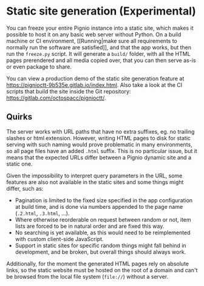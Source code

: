 # Static site generation (Experimental)

You can freeze your entire Pignio instance into a static site, which makes it possible to host it on any basic web server without Python. On a build machine or CI environment, [[Running|make sure all requirements to normally run the software are satisfied]], and that the app works, but then run the `freeze.py` script. It will generate a `build/` folder, with all the HTML pages prerendered and all media copied over, that you can then serve as-is or even package to share.

You can view a production demo of the static site generation feature at <https://pignioctt-9b535e.gitlab.io/index.html>. Also take a look at the CI scripts that build the site inside the Git repository: <https://gitlab.com/octospacc/pignioctt/>.

## Quirks

The server works with URL paths that have no extra suffixes, eg. no trailing slashes or html extension. However, writing HTML pages to disk for static serving with such naming would prove problematic in many environments, so all page files have an added `.html` suffix. This is no particular issue, but it means that the expected URLs differ between a Pignio dynamic site and a static one.

Given the impossibility to interpret query parameters in the URL, some features are also not available in the static sites and some things might differ, such as:

* Pagination is limited to the fixed size specified in the app configuration at build time, and is done via numbers appended to the page name (`.2.html`, `.3.html`, ...).
* Where otherwise reorderable on request between random or not, item lists are forced to be in natural order and are fixed this way.
* No searching is yet available, as this would need to be reimplemented with custom client-side JavaScript.
* Support in static sites for specific random things might fall behind in development, and be broken, but overall things should always work.

Additionally, for the moment the generated HTML pages rely on absolute links, so the static website must be hosted on the root of a domain and can't be browsed from the local file system (`file://`) without a server.
